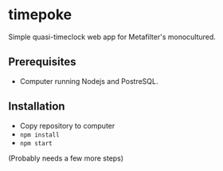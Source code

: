 # timepoke
Simple quasi-timeclock web app for Metafilter's monocultured.

## Prerequisites

- Computer running Nodejs and PostreSQL.

## Installation

- Copy repository to computer
- ```npm install```
- ```npm start```

(Probably needs a few more steps)

